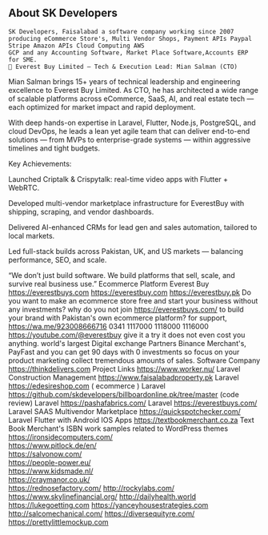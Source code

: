
## About SK Developers
    
    SK Developers, Faisalabad a software company working since 2007 producing eCommerce Store's, Multi Vendor Shops, Payment APIs Paypal Stripe Amazon APIs Cloud Computing AWS 
    GCP and any Accounting Software, Market Place Software,Accounts ERP for SME. 
    🚀 Everest Buy Limited — Tech & Execution Lead: Mian Salman (CTO)

Mian Salman brings 15+ years of technical leadership and engineering excellence to Everest Buy Limited. As CTO, he has architected a wide range of scalable platforms across eCommerce, SaaS, AI, and real estate tech — each optimized for market impact and rapid deployment.

With deep hands-on expertise in Laravel, Flutter, Node.js, PostgreSQL, and cloud DevOps, he leads a lean yet agile team that can deliver end-to-end solutions — from MVPs to enterprise-grade systems — within aggressive timelines and tight budgets.

Key Achievements:

Launched Criptalk & Crispytalk: real-time video apps with Flutter + WebRTC.

Developed multi-vendor marketplace infrastructure for EverestBuy with shipping, scraping, and vendor dashboards.

Delivered AI-enhanced CRMs for lead gen and sales automation, tailored to local markets.

Led full-stack builds across Pakistan, UK, and US markets — balancing performance, SEO, and scale.

“We don’t just build software. We build platforms that sell, scale, and survive real business use.”
    Ecommerce Platform Everest Buy https://everestbuys.com https://everestbuy.com https://everestbuy.pk 
Do you want to make an ecommerce store free and start your business without any investments? why do you not join https://everestbuys.com/ to build your brand with Pakistan's own ecommerce platform? for support, https://wa.me/923008666716 0341 1117000 1118000 1116000 https://youtube.com/@everestbuy give it a try it does not even cost you anything. world's largest Digital exchange Partners Binance Merchant's, PayFast and you can get 90 days with 0 investments so focus on your product marketing collect tremendous amounts of sales.
Software Company https://thinkdelivers.com
Project Links
https://www.worker.nu/ Laravel Construction Management 
https://www.faisalabadproperty.pk  Laravel
https://edesireshop.com ( ecommerce )  Laravel
https://github.com/skdevelopers/billboardonline.pk/tree/master (code review) Laravel
https://pashafabrics.com/   Laravel
https://everestbuys.com/    Laravel SAAS Multivendor Marketplace
https://quickspotchecker.com/  Laravel Flutter with Android IOS Apps
https://textbookmerchant.co.za Text Book Merchant's ISBN
work samples related to WordPress themes
https://ironsidecomputers.com/  
https://www.pitlock.de/en/  
https://salvonow.com/  
https://people-power.eu/	
https://www.kidsmade.nl/ 	
https://craymanor.co.uk/	
https://rednosefactory.com/
http://rockylabs.com/
https://www.skylinefinancial.org/
http://dailyhealth.world
https://lukegoetting.com
https://yanceyhousestrategies.com
http://salcomechanical.com/
https://diversequityre.com/
https://prettylittlemockup.com
